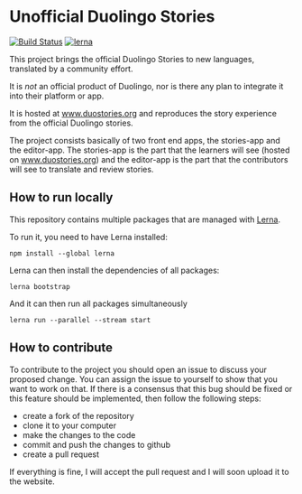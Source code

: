 # Unofficial Duolingo Stories
[![Build Status](https://app.travis-ci.com/rgerum/unofficial-duolingo-stories.svg?branch=master)](https://app.travis-ci.com/rgerum/unofficial-duolingo-stories)
[![lerna](https://img.shields.io/badge/maintained%20with-lerna-cc00ff.svg)](https://lerna.js.org/)

This project brings the official Duolingo Stories to new languages, translated by a community effort.

It is *not* an official product of Duolingo, nor is there any plan to integrate it into their platform or app.

It is hosted at www.duostories.org and reproduces the story experience from the official Duolingo stories.

The project consists basically of two front end apps, the stories-app and the editor-app. The stories-app is the part that 
the learners will see (hosted on www.duostories.org) and the editor-app is the part that the contributors will see to 
translate and review stories.

## How to run locally
This repository contains multiple packages that are managed with [Lerna](https://lerna.js.org/).

To run it, you need to have Lerna installed:
```
npm install --global lerna
```
Lerna can then install the dependencies of all packages:
```
lerna bootstrap
```
And it can then run all packages simultaneously
```
lerna run --parallel --stream start
```
   
## How to contribute
To contribute to the project you should open an issue to discuss your proposed change. You can assign the issue to yourself to show that you want to work on that. If there is a consensus that this bug should be fixed or this feature should be implemented, then follow the following steps:

  - create a fork of the repository
  - clone it to your computer
  - make the changes to the code
  - commit and push the changes to github
  - create a pull request
  
If everything is fine, I will accept the pull request and  I will soon upload it to the website.
